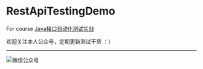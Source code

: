 # RestApiTestingDemo
For course [Java接口自动化测试实战](https://coding.imooc.com/class/288.html)

欢迎关注本人公众号，定期更新测试干货 ：）

----
![微信公众号](https://upload-images.jianshu.io/upload_images/4259913-c00e2510602c10ce.jpg?imageMogr2/auto-orient/)
